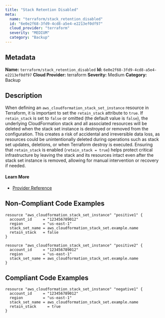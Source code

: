 ```yaml
---
title: "Stack Retention Disabled"
meta:
  name: "terraform/stack_retention_disabled"
  id: "6e0e2f68-3fd9-4cd8-a5e4-e2213ef0df97"
  cloud_provider: "terraform"
  severity: "MEDIUM"
  category: "Backup"
---
```

## Metadata
**Name:** `terraform/stack_retention_disabled`
**Id:** `6e0e2f68-3fd9-4cd8-a5e4-e2213ef0df97`
**Cloud Provider:** terraform
**Severity:** Medium
**Category:** Backup
## Description
When defining an `aws_cloudformation_stack_set_instance` resource in Terraform, it is important to set the `retain_stack` attribute to `true`. If `retain_stack` is set to `false` or omitted (the default value is `false`), the underlying CloudFormation stack and all associated resources will be deleted when the stack set instance is destroyed or removed from the configuration. This creates a risk of accidental and irreversible data loss, as resources could be unintentionally deleted during operations such as stack set updates, deletions, or when Terraform destroy is executed. Ensuring that `retain_stack` is enabled (`retain_stack = true`) helps protect critical infrastructure by leaving the stack and its resources intact even after the stack set instance is removed, allowing for manual intervention or recovery if needed.

#### Learn More

 - [Provider Reference](https://registry.terraform.io/providers/hashicorp/aws/latest/docs/resources/cloudformation_stack_set_instance#stack_set_name)

## Non-Compliant Code Examples
```aws
resource "aws_cloudformation_stack_set_instance" "positive1" {
  account_id     = "123456789012"
  region         = "us-east-1"
  stack_set_name = aws_cloudformation_stack_set.example.name
  retain_stack   = false
}

resource "aws_cloudformation_stack_set_instance" "positive2" {
  account_id     = "123456789012"
  region         = "us-east-1"
  stack_set_name = aws_cloudformation_stack_set.example.name
}
```

## Compliant Code Examples
```aws
resource "aws_cloudformation_stack_set_instance" "negative1" {
  account_id     = "123456789012"
  region         = "us-east-1"
  stack_set_name = aws_cloudformation_stack_set.example.name
  retain_stack     = true
}
```